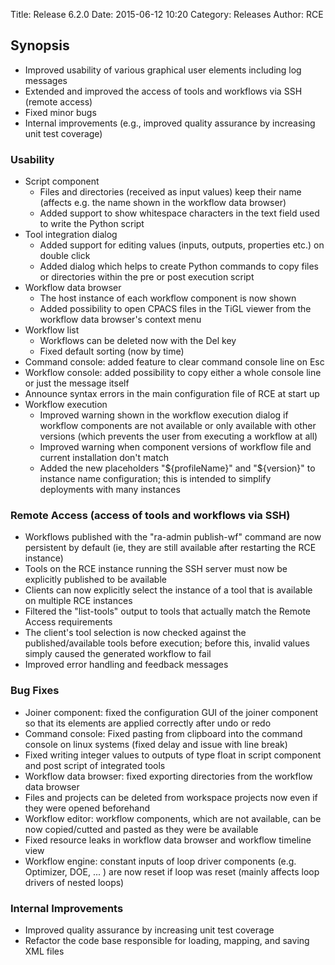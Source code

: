 Title: Release 6.2.0 
Date: 2015-06-12 10:20
Category: Releases
Author: RCE

## Synopsis

* Improved usability of various graphical user elements including log messages
* Extended and improved the access of tools and workflows via SSH (remote access)
* Fixed minor bugs
* Internal improvements (e.g., improved quality assurance by increasing unit test coverage) 

### Usability

* Script component
	- Files and directories (received as input values) keep their name (affects e.g. the name shown in the workflow data browser)
	- Added support to show whitespace characters in the text field used to write the Python script 
* Tool integration dialog
	- Added support for editing values (inputs, outputs, properties etc.) on double click
	- Added dialog which helps to create Python commands to copy files or directories within the pre or post execution script 
* Workflow data browser
	- The host instance of each workflow component is now shown
	- Added possibility to open CPACS files in the TiGL viewer from the workflow data browser's context menu 
* Workflow list
	- Workflows can be deleted now with the Del key
	- Fixed default sorting (now by time) 
* Command console: added feature to clear command console line on Esc
* Workflow console: added possibility to copy either a whole console line or just the message itself
* Announce syntax errors in the main configuration file of RCE at start up
* Workflow execution
	- Improved warning shown in the workflow execution dialog if workflow components are not available or only available with other versions (which prevents the user from executing a workflow at all)
	- Improved warning when component versions of workflow file and current installation don't match
	- Added the new placeholders "${profileName}" and "${version}" to instance name configuration; this is intended to simplify deployments with many instances 

### Remote Access (access of tools and workflows via SSH) 

* Workflows published with the "ra-admin publish-wf" command are now persistent by default (ie, they are still available after restarting the RCE instance)
* Tools on the RCE instance running the SSH server must now be explicitly published to be available
* Clients can now explicitly select the instance of a tool that is available on multiple RCE instances
* Filtered the "list-tools" output to tools that actually match the Remote Access requirements
* The client's tool selection is now checked against the published/available tools before execution; before this, invalid values simply caused the generated workflow to fail
* Improved error handling and feedback messages 

### Bug Fixes 

* Joiner component: fixed the configuration GUI of the joiner component so that its elements are applied correctly after undo or redo
* Command console: Fixed pasting from clipboard into the command console on linux systems (fixed delay and issue with line break)
* Fixed writing integer values to outputs of type float in script component and post script of integrated tools
* Workflow data browser: fixed exporting directories from the workflow data browser
* Files and projects can be deleted from workspace projects now even if they were opened beforehand
* Workflow editor: workflow components, which are not available, can be now copied/cutted and pasted as they were be available
* Fixed resource leaks in workflow data browser and workflow timeline view
* Workflow engine: constant inputs of loop driver components (e.g. Optimizer, DOE, ... ) are now reset if loop was reset (mainly affects loop drivers of nested loops) 

### Internal Improvements 

* Improved quality assurance by increasing unit test coverage
* Refactor the code base responsible for loading, mapping, and saving XML files
